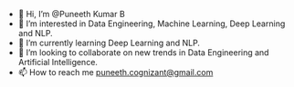 - 👋 Hi, I’m @Puneeth Kumar B
- 👀 I’m interested in Data Engineering, Machine Learning, Deep Learning and NLP.
- 🌱 I’m currently learning Deep Learning and NLP.
- 💞️ I’m looking to collaborate on new trends in Data Engineering and Artificial Intelligence. 
- 📫 How to reach me puneeth.cognizant@gmail.com

<!---
Puneethbk/Puneethbk is a ✨ special ✨ repository because its `README.md` (this file) appears on your GitHub profile.
You can click the Preview link to take a look at your changes.
--->
